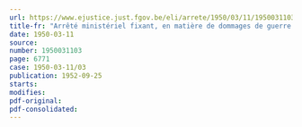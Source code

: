 ```yaml
---
url: https://www.ejustice.just.fgov.be/eli/arrete/1950/03/11/1950031103/justel
title-fr: "Arrêté ministériel fixant, en matière de dommages de guerre aux biens privés, les coefficients à appliquer au revenu cadastral pour l'estimation des immeubles bâtis et des immeubles non bâtis."
date: 1950-03-11
source:
number: 1950031103
page: 6771
case: 1950-03-11/03
publication: 1952-09-25
starts:
modifies:
pdf-original:
pdf-consolidated:
---
```


